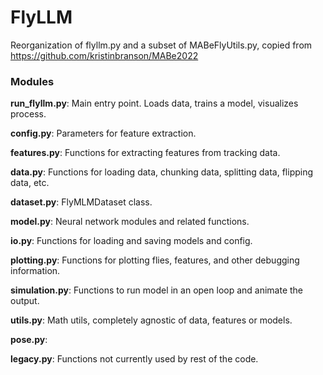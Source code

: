# FlyLLM

Reorganization of flyllm.py and a subset of MABeFlyUtils.py, copied from https://github.com/kristinbranson/MABe2022

### Modules

**run_flyllm.py**: Main entry point. Loads data, trains a model, visualizes process.

**config.py**: Parameters for feature extraction.

**features.py**: Functions for extracting features from tracking data.

**data.py**: Functions for loading data, chunking data, splitting data, flipping data, etc.

**dataset.py**: FlyMLMDataset class.

**model.py**: Neural network modules and related functions.

**io.py**: Functions for loading and saving models and config.

**plotting.py**: Functions for plotting flies, features, and other debugging information.

**simulation.py**: Functions to run model in an open loop and animate the output.

**utils.py**: Math utils, completely agnostic of data, features or models.

**pose.py**: 

**legacy.py**: Functions not currently used by rest of the code.